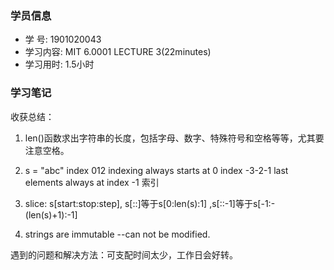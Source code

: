 ### 学员信息

- 学    号: 1901020043
- 学习内容: MIT 6.0001 LECTURE 3(22minutes)
- 学习用时: 1.5小时

### 学习笔记

收获总结：

1. len()函数求出字符串的长度，包括字母、数字、特殊符号和空格等等，尤其要注意空格。

2. s = "abc"
index   012  indexing always starts at 0
index -3-2-1 last elements always at index -1
索引

3. slice: s[start:stop:step],  s[::]等于s[0:len(s):1] ,s[::-1]等于s[-1:-(len(s)+1):-1]

4. strings are immutable --can not be modified.

遇到的问题和解决方法：可支配时间太少，工作日会好转。